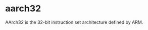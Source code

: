 <!-- doxygen: \page refArch_aarch32 Architecture: aarch32 -->

# aarch32

AArch32 is the 32-bit instruction set architecture defined by ARM.

<!-- doxygen:
## Boards

* \subpage ref_raspi2
-->

